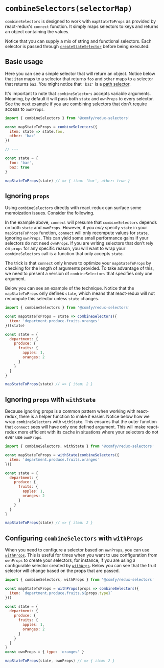 # `combineSelectors(selectorMap)`

`combineSelectors` is designed to work with `mapStateToProps` as provided by react-redux's `connect` function. It simply maps selectors to keys and returns an object containing the values.

Notice that you can supply a mix of string and functional selectors. Each selector is passed through [`createStateSelector`](/docs/api/createStateSelector.md) before being executed.

## Basic usage

Here you can see a simple selector that will return an object. Notice below that `item` maps to a selector that returns `foo` and `other` maps to a selector that returns `baz`. You might notice that `'baz'` is a [path selector](/docs/usage/path-selectors.md).

It's important to note that `combineSelectors` accepts variable arguments. Meaning, by default it will pass both `state` and `ownProps` to every selector. See the next example if you are combining selectors that don't require access to `ownProps`.

```js
import { combineSelectors } from '@comfy/redux-selectors'

const mapStateToProps = combineSelectors({
  item: state => state.foo,
  other: 'baz'
})

// ---

const state = {
  foo: 'bar',
  baz: true
}

mapStateToProps(state) // => { item: 'bar', other: true }
```

## Ignoring `props`

Using `combineSelectors` directly with react-redux can surface some memoization issues. Consider the following.

In the example above, `connect` will presume that `combineSelectors` depends on both `state` and `ownProps`. However, if you _only_ specify `state` in your `mapStateToProps` function, `connect` will only recompute values for `state`, ignoring `ownProps`. This can yield some small performance gains if your selectors do not need `ownProps`.  If you are writing selectors that don't rely on `props` for any specific reason, you will want to wrap your `combineSelectors` call is a function that only accepts `state`.

The trick is that `connect` only knows to optimize your `mapStateToProps` by checking for the length of arguments provided. To take advantage of this, we need to present a version of `combineSelectors` that specifies only one argument.

Below you can see an example of the technique. Notice that the `mapStateToProps` only defines `state`, which means that react-redux will not recompute this selector unless `state` changes.

```js
import { combineSelectors } from '@comfy/redux-selectors'

const mapStateToProps = state => combineSelectors({
  item: 'department.produce.fruits.oranges'
})(state)

const state = {
  department: {
    produce: {
      fruits: {
        apples: 1,
        oranges: 2
      }
    }
  }
}

mapStateToProps(state) // => { item: 2 }
```

## Ignoring `props` with `withState`

Because ignoring props is a common pattern when working with react-redux, there is a helper function to make it easier. Notice below how we wrap `combineSelectors` with `withState`. This ensures that the outer function that `connect` sees will have only one defined argument. This will make react-redux more efficient with its cache in situations where your selectors do not ever use `ownProps`.

```js
import { combineSelectors, withState } from '@comfy/redux-selectors'

const mapStateToProps = withState(combineSelectors({
  item: 'department.produce.fruits.oranges'
}))

const state = {
  department: {
    produce: {
      fruits: {
        apples: 1,
        oranges: 2
      }
    }
  }
}

mapStateToProps(state) // => { item: 2 }
```

## Configuring `combineSelectors` with `withProps`

When you need to configure a selector based on `ownProps`, you can use [`withProps`](/docs/api/withProps.md). This is useful for times when you want to use configuration from `ownProps` to create your selectors, for instance, if you are using a configurable selector created by [`withArgs`](/docs/api/withArgs.md). Below you can see that the fruit selector will change based on the props that are passed.

```js
import { combineSelectors, withProps } from '@comfy/redux-selectors'

const mapStateToProps = withProps(props => combineSelectors({
  item: `department.produce.fruits.${props.type}`
}))

const state = {
  department: {
    produce: {
      fruits: {
        apples: 1,
        oranges: 2
      }
    }
  }
}
const ownProps = { type: 'oranges' }

mapStateToProps(state, ownProps) // => { item: 2 }
```
